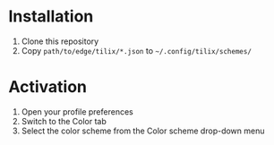 # Installation

1. Clone this repository
2. Copy `path/to/edge/tilix/*.json` to `~/.config/tilix/schemes/`

# Activation

1. Open your profile preferences
2. Switch to the Color tab
3. Select the color scheme from the Color scheme drop-down menu
